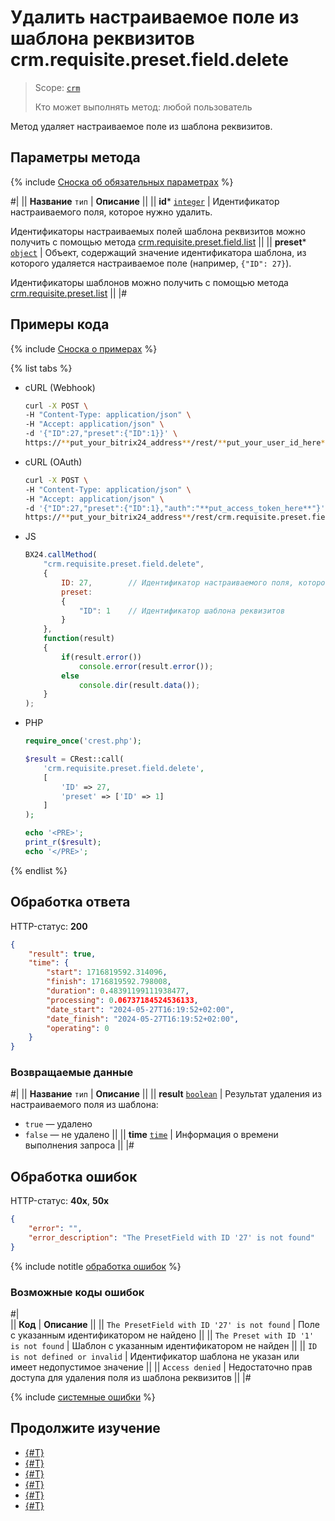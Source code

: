 # Удалить настраиваемое поле из шаблона реквизитов crm.requisite.preset.field.delete

> Scope: [`crm`](../../../../scopes/permissions.md)
>
> Кто может выполнять метод: любой пользователь

Метод удаляет настраиваемое поле из шаблона реквизитов.

## Параметры метода

{% include [Сноска об обязательных параметрах](../../../../../_includes/required.md) %}

#|
|| **Название**
`тип` | **Описание** ||
|| **id***
[`integer`](../../../../data-types.md) | Идентификатор настраиваемого поля, которое нужно удалить. 

Идентификаторы настраиваемых полей шаблона реквизитов можно получить с помощью метода [crm.requisite.preset.field.list](./crm-requisite-preset-field-list.md) ||
|| **preset***
[`object`](../../../../data-types.md) | Объект, содержащий значение идентификатора шаблона, из которого удаляется настраиваемое поле (например, `{"ID": 27}`). 

Идентификаторы шаблонов можно получить с помощью метода [crm.requisite.preset.list](../crm-requisite-preset-list.md) ||
|#

## Примеры кода

{% include [Сноска о примерах](../../../../../_includes/examples.md) %}

{% list tabs %}

- cURL (Webhook)

    ```bash
    curl -X POST \
    -H "Content-Type: application/json" \
    -H "Accept: application/json" \
    -d '{"ID":27,"preset":{"ID":1}}' \
    https://**put_your_bitrix24_address**/rest/**put_your_user_id_here**/**put_your_webhook_here**/crm.requisite.preset.field.delete
    ```

- cURL (OAuth) 

    ```bash
    curl -X POST \
    -H "Content-Type: application/json" \
    -H "Accept: application/json" \
    -d '{"ID":27,"preset":{"ID":1},"auth":"**put_access_token_here**"}' \
    https://**put_your_bitrix24_address**/rest/crm.requisite.preset.field.delete
    ```

- JS

    ```js
    BX24.callMethod(
        "crm.requisite.preset.field.delete",
        {
            ID: 27,        // Идентификатор настраиваемого поля, которое нужно удалить из шаблона
            preset:
            {
                "ID": 1    // Идентификатор шаблона реквизитов
            }
        },
        function(result)
        {
            if(result.error())
                console.error(result.error());
            else
                console.dir(result.data());
        }
    );
    ```

- PHP

    ```php
    require_once('crest.php');

    $result = CRest::call(
        'crm.requisite.preset.field.delete',
        [
            'ID' => 27,
            'preset' => ['ID' => 1]
        ]
    );

    echo '<PRE>';
    print_r($result);
    echo '</PRE>';
    ```

{% endlist %}

## Обработка ответа

HTTP-статус: **200**

```json
{
    "result": true,
    "time": {
        "start": 1716819592.314096,
        "finish": 1716819592.798008,
        "duration": 0.48391199111938477,
        "processing": 0.06737184524536133,
        "date_start": "2024-05-27T16:19:52+02:00",
        "date_finish": "2024-05-27T16:19:52+02:00",
        "operating": 0
    }
}
```

### Возвращаемые данные

#|
|| **Название**
`тип` | **Описание** ||
|| **result**
[`boolean`](../../../../data-types.md) | Результат удаления из настраиваемого поля из шаблона:
- `true` — удалено
- `false` — не удалено 
||
|| **time**
[`time`](../../../../data-types.md) | Информация о времени выполнения запроса ||
|#

## Обработка ошибок

HTTP-статус: **40x**, **50x**

```json
{
    "error": "",
    "error_description": "The PresetField with ID '27' is not found"
}
```

{% include notitle [обработка ошибок](../../../../../_includes/error-info.md) %}

### Возможные коды ошибок

#|  
|| **Код** | **Описание** ||
|| `The PresetField with ID '27' is not found` | Поле с указанным идентификатором не найдено ||
|| `The Preset with ID '1' is not found` | Шаблон с указанным идентификатором не найден ||
|| `ID is not defined or invalid` | Идентификатор шаблона не указан или имеет недопустимое значение ||
|| `Access denied` | Недостаточно прав доступа для удаления поля из шаблона реквизитов ||
|#

{% include [системные ошибки](../../../../../_includes/system-errors.md) %}

## Продолжите изучение

- [{#T}](./crm-requisite-preset-field-add.md)
- [{#T}](./crm-requisite-preset-field-update.md)
- [{#T}](./crm-requisite-preset-field-available-to-add.md)
- [{#T}](./crm-requisite-preset-field-get.md)
- [{#T}](./crm-requisite-preset-field-list.md)
- [{#T}](./crm-requisite-preset-field-fields.md)
